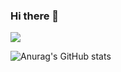 ### Hi there 👋


<p>
<a href="https://developer.android.com" target="_blank"><img src="https://img.shields.io/badge/Android-3DDC84?style=flat-square&logo=Android&logoColor=white"/></a>
</p>

![Anurag's GitHub stats](https://github-readme-stats.vercel.app/api?username=jhl8109&show_icons=true&theme=cobalt)



